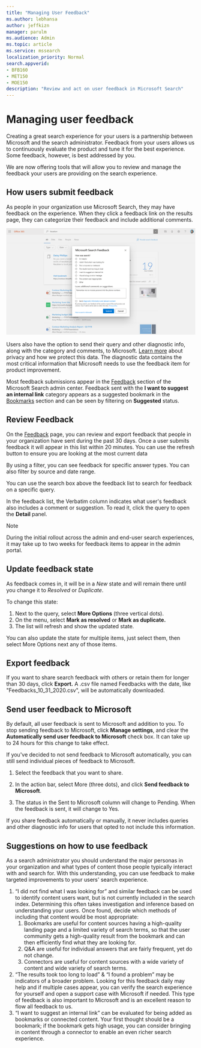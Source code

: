 ```yaml
---
title: "Managing User Feedback"
ms.author: lebhansa
author: jeffkizn
manager: parulm
ms.audience: Admin
ms.topic: article
ms.service: mssearch
localization_priority: Normal
search.appverid:
- BFB160
- MET150
- MOE150
description: "Review and act on user feedback in Microsoft Search"
---
```


# Managing user feedback

Creating a great search experience for your users is a partnership between Microsoft and the search administrator. Feedback from your users allows us to continuously evaluate the product and tune it for the best experience. Some feedback, however, is best addressed by you.

We are now offering tools that will allow you to review and manage the feedback your users are providing on the search experience.

## How users submit feedback

As people in your organization use Microsoft Search, they may have feedback on the experience. When they click a feedback link on the results page, they can categorize their feedback and include additional comments.

![Global feedback form.](media/feedback/feedback-global-dialog.png)

Users also have the option to send their query and other diagnostic info, along with the category and comments, to Microsoft. [Learn more](https://privacy.microsoft.com/en-US/privacystatement) about privacy and how we protect this data. The diagnostic data contains the most critical information that Microsoft needs to use the feedback item for product improvement.

Most feedback submissions appear in the [Feedback](https://admin.microsoft.com/Adminportal/Home#/MicrosoftSearch/feedback) section of the Microsoft Search admin center. Feedback sent with the **I want to suggest an internal link** category appears as a suggested bookmark in the [Bookmarks](https://admin-ignite.microsoft.com/Adminportal/Home#/MicrosoftSearch/bookmarks) section and can be seen by filtering on **Suggested** status.

## Review Feedback

On the [Feedback](https://admin.microsoft.com/Adminportal/Home#/MicrosoftSearch/feedback) page, you can review and export feedback that people in your organization have sent during the past 30 days. Once a user submits feedback it will appear in this list within 20 minutes. You can use the refresh button to ensure you are looking at the most current data

By using a filter, you can see feedback for specific answer types. You can also filter by source and date range.

You can use the search box above the feedback list to search for feedback on a specific query.

In the feedback list, the Verbatim column indicates what user's feedback also includes a comment or suggestion. To read it, click the query to open the **Detail** panel.

>[!NOTE]
>During the initial rollout across the admin and end-user search experiences, it may take up to two weeks for feedback items to appear in the admin portal.

## Update feedback state

As feedback comes in, it will be in a *New* state and will remain there until you change it to *Resolved* or *Duplicate*.

To change this state:

1. Next to the query, select **More Options** (three vertical dots).
1. On the menu, select **Mark as resolved** or **Mark as duplicate.**
1. The list will refresh and show the updated state.

You can also update the state for multiple items, just select them, then select More Options next any of those items.

## Export feedback

If you want to share search feedback with others or retain them for longer than 30 days, click **Export.** A .csv file named Feedbacks with the date, like "Feedbacks_10_31_2020.csv", will be automatically downloaded.

## Send user feedback to Microsoft

By default, all user feedback is sent to Microsoft and addition to you. To stop sending feedback to Microsoft, click **Manage settings**, and clear the **Automatically send user feedback to Microsoft** check box. It can take up to 24 hours for this change to take effect.

If you've decided to not send feedback to Microsoft automatically, you can still send individual pieces of feedback to Microsoft.

1. Select the feedback that you want to share.
1. In the action bar, select More (three dots), and click **Send feedback to Microsoft**.

1. The status in the Sent to Microsoft column will change to Pending. When the feedback is sent, it will change to Yes.

If you share feedback automatically or manually, it never includes queries and other diagnostic info for users that opted to not include this information.

## Suggestions on how to use feedback

As a search administrator you should understand the major personas in your organization and what types of content those people typically interact with and search for. With this understanding, you can use feedback to make targeted improvements to your users' search experience.

1. “I did not find what I was looking for” and similar feedback can be used to identify content users want, but is not currently included in the search index. Determining this often takes investigation and inference based on understanding your users. Once found, decide which methods of including that content would be most appropriate:
    1. Bookmarks are useful for content sources having a high-quality landing page and a limited variety of search terms, so that the user community gets a high-quality result from the bookmark and can then efficiently find what they are looking for.
    1. Q&A are useful for individual answers that are fairly frequent, yet do not change.
    1. Connectors are useful for content sources with a wide variety of content and wide variety of search terms.
1. “The results took too long to load” & “I found a problem” may be indicators of a broader problem. Looking for this feedback daily may help and if multiple cases appear, you can verify the search experience for yourself and open a support case with Microsoft if needed. This type of feedback is also important to Microsoft and is an excellent reason to flow all feedback to us.
1. “I want to suggest an internal link” can be evaluated for being added as bookmarks or connected content. Your first thought should be a bookmark; if the bookmark gets high usage, you can consider bringing in content through a connector to enable an even richer search experience.
